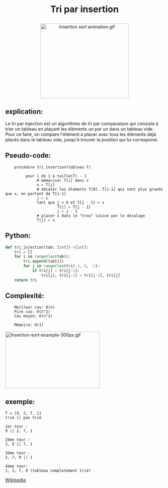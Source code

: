 # <p align="center">Tri par insertion</p>
<p align='center'><a href="https://commons.wikimedia.org/wiki/File:Insertion_sort_animation.gif#/media/Fichier:Insertion_sort_animation.gif"><img src="https://upload.wikimedia.org/wikipedia/commons/2/25/Insertion_sort_animation.gif" alt="Insertion sort animation.gif" height="237" width="280"></a></p>

explication:
--
Le tri par injection est un algorithme de tri par comparaison qui consiste à trier un tableau en plaçant les éléments un par un dans un tableau vide. Pour ce faire, on compare l'élément à placer avec tous les éléments déjà placés dans le tableau vide, jusqu'à trouver la position qui lui correspond.

Pseudo-code:
--
```
    procédure tri_insertion(tableau T)

         pour i de 1 à taille(T) - 1    
              # mémoriser T[i] dans x
              x ← T[i]                              
              # décaler les éléments T[0]..T[i-1] qui sont plus grands que x, en partant de T[i-1]
              j ← i                               
              tant que j > 0 et T[j - 1] > x
                       T[j] ← T[j - 1]
                       j ← j - 1    
              # placer x dans le "trou" laissé par le décalage
              T[j] ← x
```



Python:
--
```py
def tri_injection(tab: [int])->[int]:
    tri = []
    for i in range(len(tab)):
        tri.append(tab[i])
        for j in range(len(tri)-1, 0, -1):
            if tri[j] < tri[j-1]:
                tri[j], tri[j-1] = tri[j-1], tri[j]
    return tri
```

Complexité:
--
```
    Meilleur cas: O(n)
    Pire cas: O(n^2)
    Cas moyen: O(n^2)

    Mémoire: O(1)
```

<p><a href="https://commons.wikimedia.org/wiki/File:Insertion-sort-example-300px.gif#/media/Fichier:Insertion-sort-example-300px.gif"><img src="https://upload.wikimedia.org/wikipedia/commons/0/0f/Insertion-sort-example-300px.gif" alt="Insertion-sort-example-300px.gif" height="180" width="300"></a></p>

exemple:
--
```
T = [9, 2, 7, 1]
trié || pas trié

1er tour :
9 || 2, 7, 1

2ème tour :
2, 9 || 7, 1

3ème tour :
2, 7, 9 || 1

4ème tour:
1, 2, 7, 9 (tableau completement trié)
```

[Wikipedia](https://fr.wikipedia.org/wiki/Tri_par_insertion)